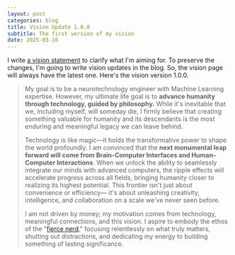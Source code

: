 ```yaml
---
layout: post
categories: blog
title: Vision Update 1.0.0
subtitle: The first version of my vision
date: 2025-03-16
---
```

I write [a vision statement](https://koichin.com/vision/) to clarify what I'm aiming for. To preserve the changes, I'm going to write vision updates in the blog. So, the vision page will always have the latest one. Here's the vision version 1.0.0.

>My goal is to be a neurotechnology engineer with Machine Learning expertise. However, my ultimate life goal is to **advance humanity through technology, guided by philosophy.** While it's inevitable that we, including myself, will someday die, I firmly believe that creating something valuable for humanity and its descendants is the most enduring and meaningful legacy we can leave behind.
>
> Technology is like magic—it holds the transformative power to shape the world profoundly. I am convinced that the **next monumental leap forward will come from Brain-Computer Interfaces and Human-Computer Interactions**. When we unlock the ability to seamlessly integrate our minds with advanced computers, the ripple effects will accelerate progress across all fields, bringing humanity closer to realizing its highest potential. This frontier isn't just about convenience or efficiency— it's about unleashing creativity, intelligence, and collaboration on a scale we've never seen before.
>
> I am not driven by money; my motivation comes from technology, meaningful connections, and this vision. I aspire to embody the ethos of the "[fierce nerd](https://paulgraham.com/fn.html)," focusing relentlessly on what truly matters, shutting out distractions, and dedicating my energy to building something of lasting significance.